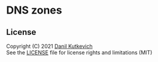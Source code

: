 DNS zones
=========

License
-------

Copyright (C) 2021 [Danil Kutkevich](https://github.com/danil)  
See the [LICENSE](./LICENSE) file for license rights and limitations (MIT)

